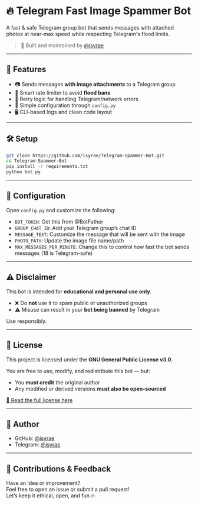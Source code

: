 # 🔥 Telegram Fast Image Spammer Bot

A fast & safe Telegram group bot that sends messages with attached photos at near-max speed while respecting Telegram's flood limits.

> 🚀 Built and maintained by [@isyrae](https://github.com/isyrae)

---

## 📸 Features

- 📷 Sends messages **with image attachments** to a Telegram group
- 🚦 Smart rate limiter to avoid **flood bans**
- 🧠 Retry logic for handling Telegram/network errors
- 🔧 Simple configuration through `config.py`
- 🖥️ CLI-based logs and clean code layout

---

## 🛠️ Setup

```bash
git clone https://github.com/isyrae/Telegram-Spammer-Bot.git
cd Telegram-Spammer-Bot
pip install -r requirements.txt
python bot.py
```

---

## 🔧 Configuration

Open `config.py` and customize the following:

- `BOT_TOKEN`: Get this from @BotFather
- `GROUP_CHAT_ID`: Add your Telegram group’s chat ID
- `MESSAGE_TEXT`: Customize the message that will be sent with the image
- `PHOTO_PATH`: Update the image file name/path
- `MAX_MESSAGES_PER_MINUTE`: Change this to control how fast the bot sends messages (18 is Telegram-safe)

---

## ⚠️ Disclaimer

This bot is intended for **educational and personal use only**.

- ❌ Do **not** use it to spam public or unauthorized groups
- ⚠️ Misuse can result in your **bot being banned** by Telegram

Use responsibly.

---

## 📄 License

This project is licensed under the **GNU General Public License v3.0**.

You are free to use, modify, and redistribute this bot — but:
- You **must credit** the original author
- Any modified or derived versions **must also be open-sourced**

[📖 Read the full license here](LICENSE)

---

## 👑 Author

- GitHub: [@isyrae](https://github.com/isyrae)
- Telegram: [@isyrae](https://t.me/isyrae)

---

## 💌 Contributions & Feedback

Have an idea or improvement?  
Feel free to open an issue or submit a pull request!  
Let’s keep it ethical, open, and fun 🔥
